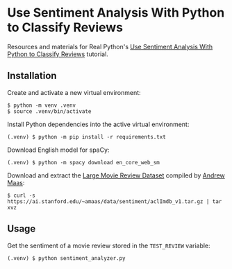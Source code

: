 # Use Sentiment Analysis With Python to Classify Reviews

Resources and materials for Real Python's [Use Sentiment Analysis With Python to Classify Reviews](https://realpython.com/use-sentiment-analysis-python-classify-movie-reviews/) tutorial.

## Installation

Create and activate a new virtual environment:

```shell
$ python -m venv .venv
$ source .venv/bin/activate
```

Install Python dependencies into the active virtual environment:

```shell
(.venv) $ python -m pip install -r requirements.txt
```

Download English model for spaCy:

```shell
(.venv) $ python -m spacy download en_core_web_sm
```

Download and extract the [Large Movie Review Dataset](https://ai.stanford.edu/~amaas/data/sentiment/) compiled by [Andrew Maas](http://www.andrew-maas.net/):

```shell
$ curl -s https://ai.stanford.edu/~amaas/data/sentiment/aclImdb_v1.tar.gz | tar xvz
```

## Usage

Get the sentiment of a movie review stored in the `TEST_REVIEW` variable:

```shell
(.venv) $ python sentiment_analyzer.py
```
